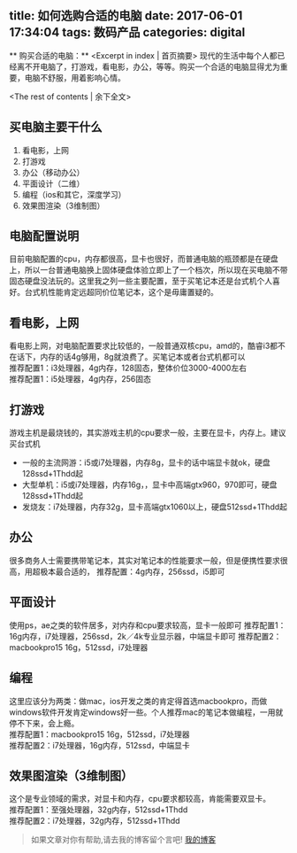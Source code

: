 title: 如何选购合适的电脑
date: 2017-06-01 17:34:04
tags: 数码产品
categories: digital
---
** 购买合适的电脑：** <Excerpt in index | 首页摘要>
现代的生活中每个人都已经离不开电脑了，打游戏，看电影，办公，等等。购买一个合适的电脑显得尤为重要，电脑不舒服，用着影响心情。
<!-- more -->
<The rest of contents | 余下全文>

## 买电脑主要干什么
1. 看电影，上网
2. 打游戏
3. 办公（移动办公）
4. 平面设计（二维）
5. 编程（ios和其它，深度学习）
6. 效果图渲染（3维制图）

## 电脑配置说明
目前电脑配置的cpu，内存都很高，显卡也很好，而普通电脑的瓶颈都是在硬盘上，所以一台普通电脑换上固体硬盘体验立即上了一个档次，所以现在买电脑不带固态硬盘没法玩的。这里我之列一些主要配置，至于买笔记本还是台式机个人喜好。台式机性能肯定远超同价位笔记本，这个是毋庸置疑的。

## 看电影，上网
看电影上网，对电脑配置要求比较低的，一般普通双核cpu，amd的，酷睿i3都不在话下，内存的话4g够用，8g就浪费了。买笔记本或者台式机都可以  
推荐配置1：i3处理器，4g内存，128固态，整体价位3000-4000左右  
推荐配置1：i5处理器，4g内存，256固态

## 打游戏
游戏主机是最烧钱的，其实游戏主机的cpu要求一般，主要在显卡，内存上。建议买台式机
* 一般的主流网游：i5或i7处理器，内存8g，显卡的话中端显卡就ok，硬盘128ssd+1Thdd起
* 大型单机：i5或i7处理器，内存16g，，显卡中高端gtx960，970即可，硬盘128ssd+1Thdd起
* 发烧友：i7处理器，内存32g，显卡高端gtx1060以上，硬盘512ssd+1Thdd起

## 办公
很多商务人士需要携带笔记本，其实对笔记本的性能要求一般，但是便携性要求很高，用超极本最合适的，  推荐配置：4g内存，256ssd，i5即可

## 平面设计
使用ps，ae之类的软件居多，对内存和cpu要求较高，显卡一般即可
推荐配置1：16g内存，i7处理器，256ssd，2k／4k专业显示器，中端显卡即可
推荐配置2：macbookpro15 16g，512ssd，i7处理器

## 编程
这里应该分为两类：做mac，ios开发之类的肯定得首选macbookpro，而做windows软件开发肯定windows好一些。个人推荐mac的笔记本做编程，一用就停不下来，会上瘾。  
推荐配置1：macbookpro15 16g，512ssd，i7处理器  
推荐配置2：i7处理器，16g内存，512ssd，中端显卡

## 效果图渲染（3维制图）
这个是专业领域的需求，对显卡和内存，cpu要求都较高，肯能需要双显卡。    
推荐配置1：至强处理器，32g内存，512ssd+1Thdd  
推荐配置2：i7处理器，32g内存，512ssd+1Thdd

> 如果文章对你有帮助,请去我的博客留个言吧! [我的博客][1]

[1]: http://geeksblog.cc
